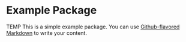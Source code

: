# Example Package

TEMP
This is a simple example package. You can use
[Github-flavored Markdown](https://guides.github.com/features/mastering-markdown/)
to write your content.